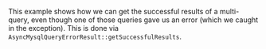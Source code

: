 This example shows how we can get the successful results of a multi-query, even though one of those queries gave us an error (which we caught in the exception). This is done via `AsyncMysqlQueryErrorResult::getSuccessfulResults`.
